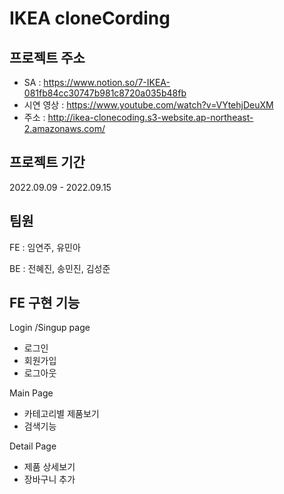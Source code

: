# IKEA cloneCording


## 프로젝트 주소
* SA : https://www.notion.so/7-IKEA-081fb84cc30747b981c8720a035b48fb
* 시연 영상 : https://www.youtube.com/watch?v=VYtehjDeuXM
* 주소 : http://ikea-clonecoding.s3-website.ap-northeast-2.amazonaws.com/


## 프로젝트 기간
2022.09.09 - 2022.09.15


## 팀원
FE : 임연주, 유민아

BE : 전혜진, 송민진, 김성준 


## FE 구현 기능
Login /Singup page
* 로그인
* 회원가입 
* 로그아웃

Main Page
* 카테고리별 제품보기
* 검색기능

Detail Page
* 제품 상세보기
* 장바구니 추가


